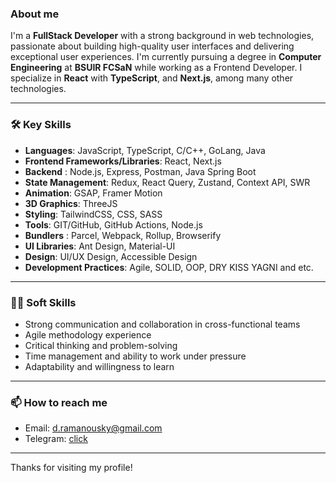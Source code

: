 ### About me

I'm a **FullStack Developer** with a strong background in web technologies, passionate about building high-quality user interfaces and delivering exceptional user experiences. I'm currently pursuing a degree in **Computer Engineering** at **BSUIR FCSaN** while working as a Frontend Developer. I specialize in **React** with **TypeScript**, and **Next.js**, among many other technologies.

---

### 🛠 Key Skills

- **Languages**: JavaScript, TypeScript, C/C++, GoLang, Java
- **Frontend Frameworks/Libraries**: React, Next.js
- **Backend** : Node.js, Express, Postman, Java Spring Boot
- **State Management**: Redux, React Query, Zustand, Context API, SWR
- **Animation**: GSAP, Framer Motion
- **3D Graphics**: ThreeJS
- **Styling**: TailwindCSS, CSS, SASS
- **Tools**: GIT/GitHub, GitHub Actions, Node.js
- **Bundlers** : Parcel, Webpack, Rollup, Browserify
- **UI Libraries**: Ant Design, Material-UI
- **Design**: UI/UX Design, Accessible Design
- **Development Practices**: Agile, SOLID, OOP, DRY KISS YAGNI and etc.

---

### 🧑‍💼 Soft Skills

- Strong communication and collaboration in cross-functional teams
- Agile methodology experience
- Critical thinking and problem-solving
- Time management and ability to work under pressure
- Adaptability and willingness to learn

---

### 📫 How to reach me

- Email: d.ramanousky@gmail.com
- Telegram: [click](https://t.me/d_rmnvsk)

---

Thanks for visiting my profile!
